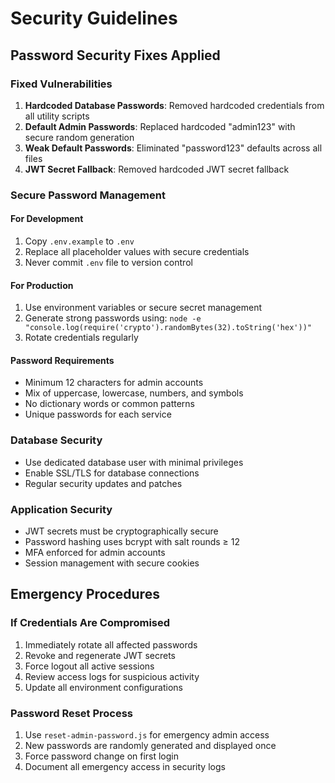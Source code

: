 # Security Guidelines

## Password Security Fixes Applied

### Fixed Vulnerabilities
1. **Hardcoded Database Passwords**: Removed hardcoded credentials from all utility scripts
2. **Default Admin Passwords**: Replaced hardcoded "admin123" with secure random generation
3. **Weak Default Passwords**: Eliminated "password123" defaults across all files
4. **JWT Secret Fallback**: Removed hardcoded JWT secret fallback

### Secure Password Management

#### For Development
1. Copy `.env.example` to `.env`
2. Replace all placeholder values with secure credentials
3. Never commit `.env` file to version control

#### For Production
1. Use environment variables or secure secret management
2. Generate strong passwords using: `node -e "console.log(require('crypto').randomBytes(32).toString('hex'))"`
3. Rotate credentials regularly

#### Password Requirements
- Minimum 12 characters for admin accounts
- Mix of uppercase, lowercase, numbers, and symbols
- No dictionary words or common patterns
- Unique passwords for each service

### Database Security
- Use dedicated database user with minimal privileges
- Enable SSL/TLS for database connections
- Regular security updates and patches

### Application Security
- JWT secrets must be cryptographically secure
- Password hashing uses bcrypt with salt rounds ≥ 12
- MFA enforced for admin accounts
- Session management with secure cookies

## Emergency Procedures

### If Credentials Are Compromised
1. Immediately rotate all affected passwords
2. Revoke and regenerate JWT secrets
3. Force logout all active sessions
4. Review access logs for suspicious activity
5. Update all environment configurations

### Password Reset Process
1. Use `reset-admin-password.js` for emergency admin access
2. New passwords are randomly generated and displayed once
3. Force password change on first login
4. Document all emergency access in security logs